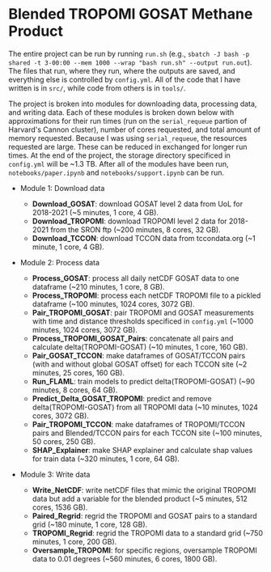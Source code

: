 # Blended TROPOMI GOSAT Methane Product
The entire project can be run by running `run.sh` (e.g., `sbatch -J bash -p shared -t 3-00:00 --mem 1000 --wrap "bash run.sh" --output run.out`). The files that run, where they run, where the outputs are saved, and everything else is controlled by `config.yml`. All of the code that I have written is in `src/`, while code from others is in `tools/`.

The project is broken into modules for downloading data, processing data, and writing data. Each of these modules is broken down below with approximations for their run times (run on the `serial_requeue` partion of Harvard's Cannon cluster), number of cores requested, and total amount of memory requested. Because I was using `serial_requeue`, the resources requested are large. These can be reduced in exchanged for longer run times. At the end of the project, the storage directory specificed in `config.yml` will be ~1.3 TB. After all of the modules have been run, `notebooks/paper.ipynb` and `notebooks/support.ipynb` can be run.

* Module 1: Download data
    * **Download_GOSAT**: download GOSAT level 2 data from UoL for 2018-2021 (~5 minutes, 1 core, 4 GB).
    * **Download_TROPOMI**: download TROPOMI level 2 data for 2018-2021 from the SRON ftp (~200 minutes, 8 cores, 32 GB).
    * **Download_TCCON**: download TCCON data from tccondata.org (~1 minute, 1 core, 4 GB).

* Module 2: Process data
    * **Process_GOSAT**: process all daily netCDF GOSAT data to one dataframe (~210 minutes, 1 core, 8 GB).
    * **Process_TROPOMI**: process each netCDF TROPOMI file to a pickled dataframe (~100 minutes, 1024 cores, 3072 GB).
    * **Pair_TROPOMI_GOSAT**: pair TROPOMI and GOSAT measurements with time and distance thresholds specificed in `config.yml` (~1000 minutes, 1024 cores, 3072 GB).
    * **Process_TROPOMI_GOSAT_Pairs**: concatenate all pairs and calculate delta(TROPOMI-GOSAT) (~10 minutes, 1 core, 160 GB).
    * **Pair_GOSAT_TCCON**: make dataframes of GOSAT/TCCON pairs (with and without global GOSAT offset) for each TCCON site (~2 minutes, 25 cores, 160 GB).
    * **Run_FLAML**: train models to predict delta(TROPOMI-GOSAT) (~90 minutes, 8 cores, 64 GB).
    * **Predict_Delta_GOSAT_TROPOMI**: predict and remove delta(TROPOMI-GOSAT) from all TROPOMI data (~10 minutes, 1024 cores, 3072 GB).
    * **Pair_TROPOMI_TCCON**: make dataframes of TROPOMI/TCCON pairs and Blended/TCCON pairs for each TCCON site (~100 minutes, 50 cores, 250 GB).
    * **SHAP_Explainer**: make SHAP explainer and calculate shap values for train data (~320 minutes, 1 core, 64 GB).

* Module 3: Write data
    * **Write_NetCDF**: write netCDF files that mimic the original TROPOMI data but add a variable for the blended product (~5 minutes, 512 cores, 1536 GB).
    * **Paired_Regrid**: regrid the TROPOMI and GOSAT pairs to a standard grid (~180 minute, 1 core, 128 GB).
    * **TROPOMI_Regrid**: regrid the TROPOMI data to a standard grid (~750 minutes, 1 core, 200 GB).
    * **Oversample_TROPOMI**: for specific regions, oversample TROPOMI data to 0.01 degrees (~560 minutes, 6 cores, 1800 GB). 

